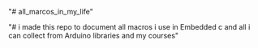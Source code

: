 "# all_marcos_in_my_life" 

"# i made this repo to document all macros i use in Embedded c and all i can collect from Arduino libraries and my courses"
